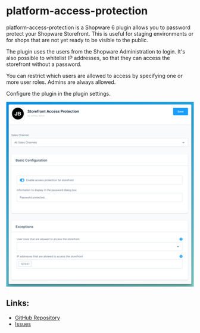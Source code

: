 platform-access-protection
==========================

platform-access-protection is a Shopware 6 plugin allows you to password protect
your Shopware Storefront.
This is useful for staging environments or for shops that are not yet ready to be
visible to the public.

The plugin uses the users from the Shopware Administration to login. It's also possible
to whitelist IP addresses, so that they can access the storefront without a password.

You can restrict which users are allowed to access by specifying one or more user roles.
Admins are always allowed.

Configure the plugin in the plugin settings.

![Screenshot, showing the plugin settings](https://raw.githubusercontent.com/jeboehm/platform-access-protection/main/src/Resources/store/screenshot_settings.png)

Links:
------

- [GitHub Repository](https://github.com/jeboehm/platform-access-protection)
- [Issues](https://github.com/jeboehm/platform-access-protection/issues)
